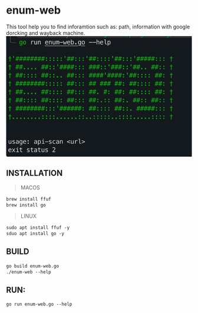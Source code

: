 # enum-web
This tool help you to find inforamtion such as: path, information with google dorcking and wayback machine.
![Image execute program](/img/start.png)
## INSTALLATION
> MACOS
```
brew install ffuf
brew install go
```
> LINUX
```
sudo apt install ffuf -y
sduo apt install go -y
```

## BUILD
```
go build enum-web.go
./enum-web --help
```

## RUN:
```
go run enum-web.go --help
```




